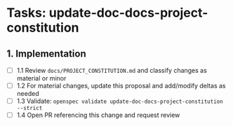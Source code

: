 # Tasks: update-doc-docs-project-constitution

## 1. Implementation

- [ ] 1.1 Review `docs/PROJECT_CONSTITUTION.md` and classify changes as material or minor
- [ ] 1.2 For material changes, update this proposal and add/modify deltas as needed
- [ ] 1.3 Validate: `openspec validate update-doc-docs-project-constitution --strict`
- [ ] 1.4 Open PR referencing this change and request review
